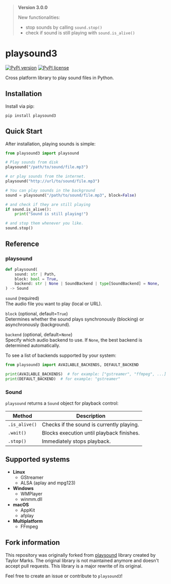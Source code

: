 > **Version 3.0.0**
>
> New functionalities:
> * stop sounds by calling `sound.stop()`
> * check if sound is still playing with `sound.is_alive()`

# playsound3

[![PyPi version](https://img.shields.io/badge/dynamic/json?label=latest&query=info.version&url=https%3A%2F%2Fpypi.org%2Fpypi%2Fplaysound3%2Fjson)](https://pypi.org/project/playsound3)
[![PyPI license](https://img.shields.io/badge/dynamic/json?label=license&query=info.license&url=https%3A%2F%2Fpypi.org%2Fpypi%2Fplaysound3%2Fjson)](https://pypi.org/project/playsound3)

Cross platform library to play sound files in Python.

## Installation

Install via pip:

```
pip install playsound3
```

## Quick Start

After installation, playing sounds is simple:

```python
from playsound3 import playsound

# Play sounds from disk
playsound("/path/to/sound/file.mp3")

# or play sounds from the internet.
playsound("http://url/to/sound/file.mp3")

# You can play sounds in the background
sound = playsound("/path/to/sound/file.mp3", block=False)

# and check if they are still playing
if sound.is_alive():
    print("Sound is still playing!")

# and stop them whenever you like.
sound.stop()
```

## Reference

### playsound

```python
def playsound(
    sound: str | Path,
    block: bool = True,
    backend: str | None | SoundBackend | type[SoundBackend] = None,
) -> Sound
```

`sound` (required) \
The audio file you want to play (local or URL).

`block` (optional, default=`True`)\
Determines whether the sound plays synchronously (blocking) or asynchronously (background).

`backend` (optional, default=`None`) \
Specify which audio backend to use.
If `None`, the best backend is determined automatically.

To see a list of backends supported by your system:

```python
from playsound3 import AVAILABLE_BACKENDS, DEFAULT_BACKEND

print(AVAILABLE_BACKENDS)  # for example: ["gstreamer", "ffmpeg", ...]
print(DEFAULT_BACKEND)  # for example: "gstreamer"
```

### Sound

`playsound` returns a `Sound` object for playback control:

| Method        | Description                               |
|---------------|-------------------------------------------|
| `.is_alive()` | Checks if the sound is currently playing. |
| `.wait()`     | Blocks execution until playback finishes. |
| `.stop()`     | Immediately stops playback.               |

## Supported systems

* **Linux**
    * GStreamer
    * ALSA (aplay and mpg123)
* **Windows**
    * WMPlayer
    * winmm.dll
* **macOS**
    * AppKit
    * afplay
* **Multiplatform**
    * FFmpeg

## Fork information

This repository was originally forked from [playsound](https://github.com/TaylorSMarks/playsound) library created by Taylor Marks.
The original library is not maintained anymore and doesn't accept pull requests.
This library is a major rewrite of its original.

Feel free to create an issue or contribute to `playsound3`!
